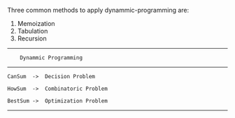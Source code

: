Three common methods to apply dynammic-programming are:
1. Memoization
2. Tabulation
3. Recursion


----------------------------------------
        Dynammic Programming
----------------------------------------
    CanSum  ->  Decision Problem

    HowSum  ->  Combinatoric Problem

    BestSum ->  Optimization Problem   
-----------------------------------------